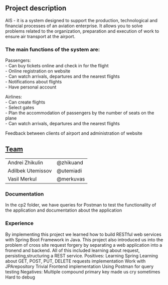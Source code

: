 ## Project description
AIS - it is a system designed to support the production, technological and financial processes of an aviation enterprise. It allows you to solve problems related to the organization, preparation and execution of work to ensure air transport at the airport.
### The main functions of the system are:
 
 Passengers:<br>
    - Can buy tickets online and check in for the flight<br>
    - Online registration on website<br>
    - Can watch arrivals, departures and the nearest flights<br>
    - Notifications about flights<br>
    - Have personal account<br>
 
 Airlines:<br>
    - Can create flights <br>
    - Select gates <br>
    - Plan the accommodation of passengers by the number of seats on the plane<br>
    - Can watch arrivals, departures and the nearest flights<br>
 
 Feedback between clients of airport and administration of website<br>

## [Team](Tým)

<table>
       <tr><td>Andrei Zhikulin</td><td>@zhikuand</td></tr>
       <tr><td>Adilbek Utemissov</td><td>@utemiadi</td></tr>
       <tr><td>Vasil Merkul</td><td>@merkuvas</td></tr>
</table>

### Documentation
In the cp2 folder, we have queries for Postman to test the functionality of the application and documentation about the application

### Experience
By implementing this project we learned how to build RESTful web services with Spring Boot Framework in Java.
This project also introduced us into the problem of cross site request forgery by separating a web application into a fronend and backend. All of
this included learning about request, persisting,structuring a REST service.
Positives:
Learning Spring
Learning about GET, POST, PUT, DELETE requests implementation
Work with JPArepository
Trivial Frontend implementation
Using Postman for query testing
Negatives:
Multiple compound primary key made us cry sometimes
Hard to debug